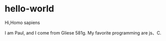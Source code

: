 # hello-world
Hi,Homo sapiens

I am Paul, and I come from Gliese 581g.
My favorite programming are js、C.
